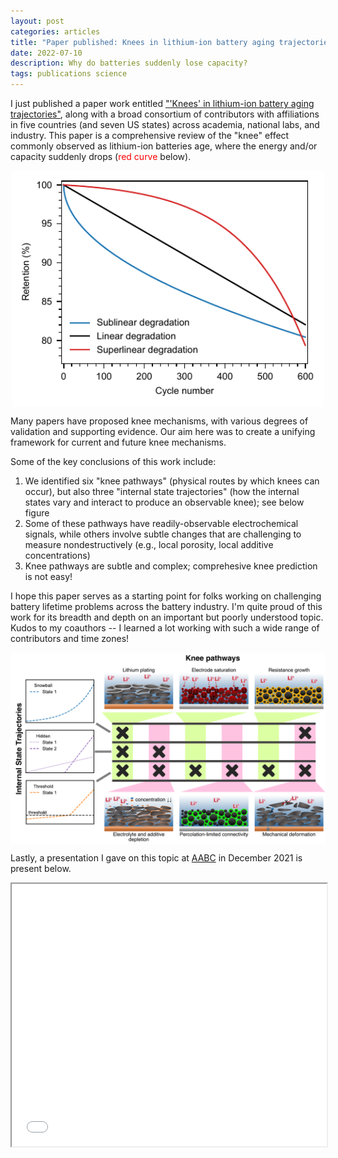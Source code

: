 ```yaml
---
layout: post
categories: articles
title: "Paper published: Knees in lithium-ion battery aging trajectories"
date: 2022-07-10
description: Why do batteries suddenly lose capacity?
tags: publications science
---
```


I just published a paper work entitled
["'Knees' in lithium-ion battery aging trajectories"](https://doi.org/10.1149/1945-7111/ac6d13),
along with a broad consortium of contributors with affiliations in five countries
(and seven US states) across academia, national labs, and industry.
This paper is a comprehensive review of the "knee" effect commonly observed
as lithium-ion batteries age, where the energy and/or capacity suddenly
drops (<span style="color:red">red curve</span> below).

<p>
<img src="/img/degradation_rates.pdf" width="500" style="display:block; margin-left: auto; margin-right: auto;">
</p>

Many papers have proposed knee mechanisms, with various degrees of validation
and supporting evidence. Our aim here was to create a unifying framework for
current and future knee mechanisms.

Some of the key conclusions of this work include:
1. We identified six "knee pathways" (physical routes by which knees can occur),
but also three "internal state trajectories" (how the internal states vary and interact
to produce an observable knee); see below figure
2. Some of these pathways have readily-observable electrochemical signals,
while others involve subtle changes that are challenging to measure nondestructively
(e.g., local porosity, local additive concentrations)
3. Knee pathways are subtle and complex; comprehesive knee prediction is not easy!

I hope this paper serves as a starting point for folks working on challenging 
battery lifetime problems across the battery industry.
I'm quite proud of this work for its breadth and depth on an important but
poorly understood topic.
Kudos to my coauthors -- I learned a lot working with such a wide range
of contributors and time zones!

<p>
<img src="/img/pathways_and_trajectories.pdf" width=750 style="display:block; margin-left: auto; margin-right: auto;">
</p>

Lastly, a presentation I gave on this topic at [AABC](https://www.advancedautobat.com/21/aabc-us/battery-intelligence.html#Day1) in December 2021 is present below.

<iframe src="/assets/2021-12-03 AABC.pdf" width="100%" height="420px">
</iframe>
